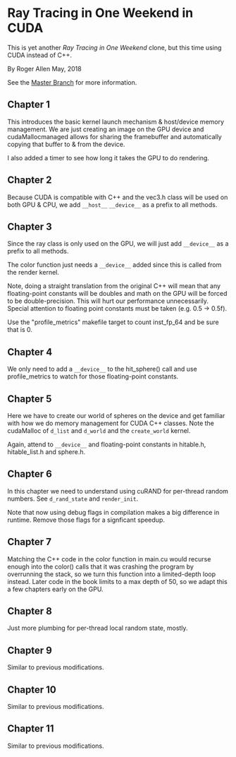 Ray Tracing in One Weekend in CUDA
==================================

This is yet another _Ray Tracing in One Weekend_ clone, but this time using CUDA instead of C++.

By Roger Allen
May, 2018

See the [Master Branch](https://github.com/rogerallen/raytracinginoneweekend) for more information.

Chapter 1
---------

This introduces the basic kernel launch mechanism & host/device memory management.  We are just creating an image on the GPU device and cudaMallocmanaged allows for sharing the framebuffer and automatically copying that buffer to & from the device.

I also added a timer to see how long it takes the GPU to do rendering.

Chapter 2
---------

Because CUDA is compatible with C++ and the vec3.h class will be used on both GPU & CPU, we add `__host__` `__device__` as a prefix to all methods.

Chapter 3
---------

Since the ray class is only used on the GPU, we will just add `__device__` as a prefix to all methods.

The color function just needs a `__device__` added since this is called from the render kernel.

Note, doing a straight translation from the original C++ will mean that any floating-point constants will be doubles and math on the GPU will be forced to be double-precision.  This will hurt our performance unnecessarily.  Special attention to floating point constants must be taken (e.g. 0.5 -> 0.5f).

Use the "profile_metrics" makefile target to count inst_fp_64 and be sure that is 0.

Chapter 4
---------

We only need to add a `__device__` to the hit_sphere() call and use profile_metrics to watch for those floating-point constants.

Chapter 5
---------

Here we have to create our world of spheres on the device and get familiar with how we do memory management for CUDA C++ classes.  Note the cudaMalloc of `d_list` and `d_world` and the `create_world` kernel.

Again, attend to `__device__` and floating-point constants in hitable.h, hitable_list.h and sphere.h.

Chapter 6
---------

In this chapter we need to understand using cuRAND for per-thread random numbers.  See `d_rand_state` and `render_init`.

Note that now using debug flags in compilation makes a big difference in runtime.  Remove those flags for a signficant speedup.

Chapter 7
---------

Matching the C++ code in the color function in main.cu would recurse enough into the color() calls that it was crashing the program by overrunning the stack, so we turn this function into a limited-depth loop instead.  Later code in the book limits to a max depth of 50, so we adapt this a few chapters early on the GPU.

Chapter 8
---------

Just more plumbing for per-thread local random state, mostly.

Chapter 9
---------

Similar to previous modifications.

Chapter 10
----------

Similar to previous modifications.

Chapter 11
----------

Similar to previous modifications.
